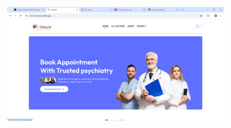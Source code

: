 
![App Screenshot](https://github.com/sarakhi20/MHC-frontend/blob/main/src/assets/Screenshot%202025-02-10%20112237.png)
